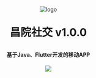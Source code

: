 <p align="center">
	<img alt="logo" src="https://oscimg.oschina.net/oscnet/up-43e3941654fa3054c9684bf53d1b1d356a1.png">
</p>
<h1 align="center" style="margin: 30px 0 30px; font-weight: bold;">昌院社交 v1.0.0</h1>
<h4 align="center">基于Java、Flutter开发的移动APP</h4>
<p align="center">
	<a href="https://gitee.com/xiaowenhao66/cjxycloud/stargazers"><img src="https://w.wallhaven.cc/full/9m/wallhaven-9mjoy1.png"></a>
</p>

